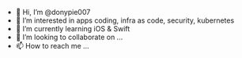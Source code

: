- 👋 Hi, I’m @donypie007
- 👀 I’m interested in apps coding, infra as code, security, kubernetes
- 🌱 I’m currently learning iOS & Swift 
- 💞️ I’m looking to collaborate on ...
- 📫 How to reach me ...

<!---
donypie007/donypie007 is a ✨ special ✨ repository because its `README.md` (this file) appears on your GitHub profile.
You can click the Preview link to take a look at your changes.
--->
